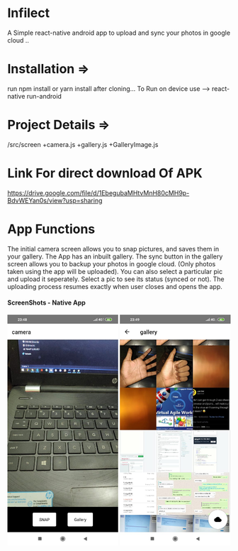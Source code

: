 # Infilect
A Simple react-native android app to upload and sync your photos in google cloud
..
# Installation =>
run npm install or yarn install after cloning...
To Run on device use
 --> react-native run-android
 
 # Project Details =>
   /src/screen
             +camera.js
             +gallery.js
             +GalleryImage.js
             
         
           
 # Link For direct download Of APK
   https://drive.google.com/file/d/1EbegubaMHtvMnH80cMH9p-BdvWEYan0s/view?usp=sharing
   
 # App Functions
   The initial camera screen allows you to snap pictures, and saves them in your gallery. The App has an inbuilt gallery. The sync button in the gallery screen allows you to backup your photos in google cloud. (Only photos taken using the app will be uploaded). You can also select a particular pic and upload it seperately. Select a pic to see its status (synced or not). The uploading process resumes exactly when user closes and opens the app.
         
#### ScreenShots - Native App

<img src="screenshots/camera.jpeg" data-canonical-src="screenshots/1.png" width="250" />
<img src="screenshots/gallery.jpeg" data-canonical-src="screenshots/2.png" width="250" />

